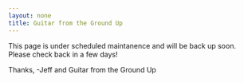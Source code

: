 ```yaml
---
layout: none
title: Guitar from the Ground Up
---
```


This page is under scheduled maintanence and will be back up soon. Please check back in a few days!

Thanks, 
-Jeff and Guitar from the Ground Up

